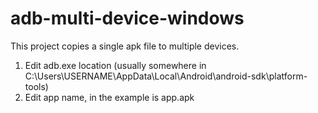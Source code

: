 # adb-multi-device-windows
This project copies a single apk file to multiple devices.

1. Edit adb.exe location (usually somewhere in C:\Users\USERNAME\AppData\Local\Android\android-sdk\platform-tools\)
2. Edit app name, in the example is app.apk
